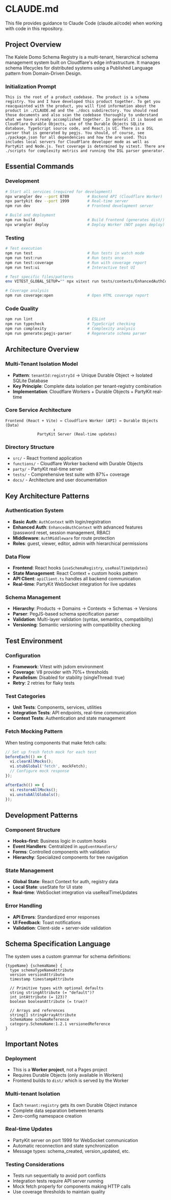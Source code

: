 # CLAUDE.md

This file provides guidance to Claude Code (claude.ai/code) when working with code in this repository.

## Project Overview

The Kalele Domo Schema Registry is a multi-tenant, hierarchical schema management system built on Cloudflare's edge infrastructure. It manages schema lifecycles for distributed systems using a Published Language pattern from Domain-Driven Design.

### Initialization Prompt

```
This is the root of a product codebase. The product is a schema registry. You and I have developed this product together. To get you reacquainted with the product, you will find information about the product in ./CLAUDE.md and the ./docs subdirectory. You should read those documents and also scan the codebase thoroughly to understand what we have already accomplished together. In general it is based on CloudFlare Durable Objects, use of the Durable Objects SQLite database, TypeScript source code, and React.js UI. There is a DSL parser that is generated by pegjs. You should, of course, see ./package.json for all dependencies and how the are used. This includes local servers for CloudFlare developer mode as well as PartyKit and Node.js. Test coverage is determined by vitest. There are ./scripts for complexity metrics and running the DSL parser generator.
```

## Essential Commands

### Development
```bash
# Start all services (required for development)
npx wrangler dev --port 8789        # Backend API (Cloudflare Worker)
npx partykit dev --port 1999        # Real-time server
npm run dev                         # Frontend development server

# Build and deployment
npm run build                       # Build frontend (generates dist/)
npx wrangler deploy                 # Deploy Worker (NOT pages deploy)
```

### Testing
```bash
# Test execution
npm run test                        # Run tests in watch mode
npm run test:run                    # Run tests once
npm run test:coverage               # Run with coverage report
npm run test:ui                     # Interactive test UI

# Test specific files/patterns
env VITEST_GLOBAL_SETUP="" npx vitest run tests/contexts/EnhancedAuthContext.test.tsx --config vitest.config.ts --run --coverage

# Coverage analysis
npm run coverage:open               # Open HTML coverage report
```

### Code Quality
```bash
npm run lint                        # ESLint
npm run typecheck                   # TypeScript checking
npm run complexity                  # Complexity analysis
npm run generate:pegjs-parser       # Regenerate schema parser
```

## Architecture Overview

### Multi-Tenant Isolation Model
- **Pattern**: `tenantId:registryId` → Unique Durable Object → Isolated SQLite Database
- **Key Principle**: Complete data isolation per tenant-registry combination
- **Implementation**: Cloudflare Workers + Durable Objects + PartyKit real-time

### Core Service Architecture
```
Frontend (React + Vite) ↔ Cloudflare Worker (API) ↔ Durable Objects (Data)
                     ↕
              PartyKit Server (Real-time updates)
```

### Directory Structure
- `src/` - React frontend application
- `functions/` - Cloudflare Worker backend with Durable Objects
- `party/` - PartyKit real-time server
- `tests/` - Comprehensive test suite with 87%+ coverage
- `docs/` - Architecture and user documentation

## Key Architecture Patterns

### Authentication System
- **Basic Auth**: `AuthContext` with login/registration
- **Enhanced Auth**: `EnhancedAuthContext` with advanced features (password reset, session management, RBAC)
- **Middleware**: `AuthMiddleware` for route protection
- **Roles**: guest, viewer, editor, admin with hierarchical permissions

### Data Flow
- **Frontend**: React hooks (`useSchemaRegistry`, `useRealTimeUpdates`)
- **State Management**: React Context + custom hooks pattern
- **API Client**: `apiClient.ts` handles all backend communication
- **Real-time**: PartyKit WebSocket integration for live updates

### Schema Management
- **Hierarchy**: Products → Domains → Contexts → Schemas → Versions
- **Parser**: PegJS-based schema specification parser
- **Validation**: Multi-layer validation (syntax, semantics, compatibility)
- **Versioning**: Semantic versioning with compatibility checking

## Test Environment

### Configuration
- **Framework**: Vitest with jsdom environment
- **Coverage**: V8 provider with 70%+ thresholds
- **Parallelism**: Disabled for stability (singleThread: true)
- **Retry**: 2 retries for flaky tests

### Test Categories
- **Unit Tests**: Components, services, utilities
- **Integration Tests**: API endpoints, real-time communication
- **Context Tests**: Authentication and state management

### Fetch Mocking Pattern
When testing components that make fetch calls:
```typescript
// Set up fresh fetch mock for each test
beforeEach(() => {
  vi.clearAllMocks();
  vi.stubGlobal('fetch', mockFetch);
  // Configure mock response
});

afterEach(() => {
  vi.restoreAllMocks();
  vi.unstubAllGlobals();
});
```

## Development Patterns

### Component Structure
- **Hooks-first**: Business logic in custom hooks
- **Event Handlers**: Centralized in `appEventHandlers/`
- **Forms**: Controlled components with validation
- **Hierarchy**: Specialized components for tree navigation

### State Management
- **Global State**: React Context for auth, registry data
- **Local State**: useState for UI state
- **Real-time**: WebSocket integration via useRealTimeUpdates

### Error Handling
- **API Errors**: Standardized error responses
- **UI Feedback**: Toast notifications
- **Validation**: Client-side + server-side validation

## Schema Specification Language

The system uses a custom grammar for schema definitions:
```
{typeName} {schemaName} {
  type schemaTypeNameAttribute
  version versionAttribute
  timestamp timestampAttribute

  // Primitive types with optional defaults
  string stringAttribute (= "default")?
  int intAttribute (= 123)?
  boolean booleanAttribute (= true)?

  // Arrays and references
  string[] stringArrayAttribute
  SchemaName schemaReference
  category.SchemaName:1.2.1 versionedReference
}
```

## Important Notes

### Deployment
- This is a **Worker project**, not a Pages project
- Requires Durable Objects (only available in Workers)
- Frontend builds to `dist/` which is served by the Worker

### Multi-tenant Isolation
- Each `tenant:registry` gets its own Durable Object instance
- Complete data separation between tenants
- Zero-config namespace creation

### Real-time Updates
- PartyKit server on port 1999 for WebSocket communication
- Automatic reconnection and state synchronization
- Message types: schema_created, version_updated, etc.

### Testing Considerations
- Tests run sequentially to avoid port conflicts
- Integration tests require API server running
- Mock fetch properly for components making HTTP calls
- Use coverage thresholds to maintain quality